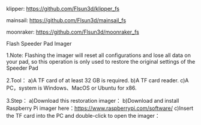 klipper: https://github.com/Flsun3d/klipper_fs

mainsail: https://github.com/Flsun3d/mainsail_fs

moonraker: https://github.com/Flsun3d/moonraker_fs

Flash Speeder Pad Imager

1.Note: Flashing the imager will reset all configurations and lose all data on your pad, so this operation is only used to restore the original settings of the Speeder Pad

2.Tool：
  a)A TF card of at least 32 GB is required.
  b)A TF card reader.
  c)A PC，system is Windows、MacOS or Ubuntu for x86.
  
3.Step：
  a)Download this restoration imager：
  b)Download and install Raspberry Pi imager here：https://www.raspberrypi.com/software/
  c)Insert the TF card into the PC and double-click to open the imager：
